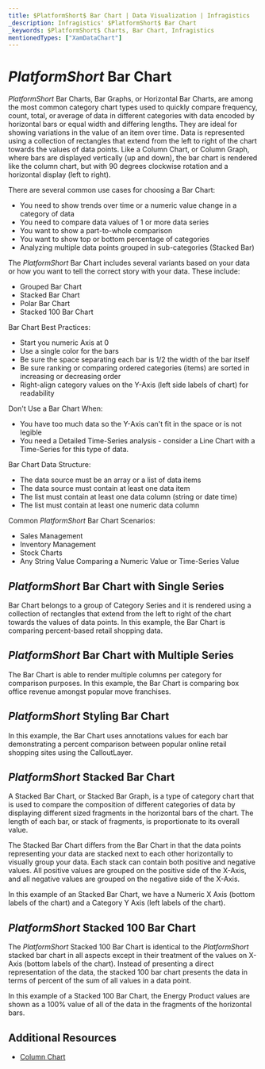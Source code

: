 ```yaml
---
title: $PlatformShort$ Bar Chart | Data Visualization | Infragistics
_description: Infragistics' $PlatformShort$ Bar Chart
_keywords: $PlatformShort$ Charts, Bar Chart, Infragistics
mentionedTypes: ["XamDataChart"]
---
```

# $PlatformShort$ Bar Chart

$PlatformShort$ Bar Charts, Bar Graphs, or Horizontal Bar Charts, are among the most common category chart types used to quickly compare frequency, count, total, or average of data in different categories with data encoded by horizontal bars or equal width and differing lengths. They are ideal for showing variations in the value of an item over time. Data is represented using a collection of rectangles that extend from the left to right of the chart towards the values of data points. Like a Column Chart, or Column Graph, where bars are displayed vertically (up and down), the bar chart is rendered like the column chart, but with 90 degrees clockwise rotation and a horizontal display (left to right).


<code-view style="height: 400px" 
           data-demos-base-url="{environment:dvDemosBaseUrl}" 
           iframe-src="{environment:dvDemosBaseUrl}/charts/data-chart-bar-chart-with-legend" 
           alt="$PlatformShort$ Bar Chart with Legend" >
</code-view>

<div class="divider--half"></div>

There are several common use cases for choosing a Bar Chart:

- You need to show trends over time or a numeric value change in a category of data
- You need to compare data values of 1 or more data series
- You want to show a part-to-whole comparison
- You want to show top or bottom percentage of categories
- Analyzing multiple data points grouped in sub-categories (Stacked Bar)

The $PlatformShort$ Bar Chart includes several variants based on your data or how you want to tell the correct story with your data. These include:

- Grouped Bar Chart
- Stacked Bar Chart
- Polar Bar Chart
- Stacked 100 Bar Chart

Bar Chart Best Practices:

- Start you numeric Axis at 0
- Use a single color for the bars
- Be sure the space separating each bar is 1/2 the width of the bar itself
- Be sure ranking or comparing ordered categories (items) are  sorted in increasing or decreasing order
- Right-align category values on the Y-Axis (left side labels of chart) for readability

Don't Use a Bar Chart When:

- You have too much data so the Y-Axis can't fit in the space or is not legible
- You need a Detailed Time-Series analysis  - consider a Line Chart with a Time-Series for this type of data.

Bar Chart Data Structure:

- The data source must be an array or a list of data items
- The data source must contain at least one data item
- The list must contain at least one data column (string or date time)
- The list must contain at least one numeric data column

Common $PlatformShort$ Bar Chart Scenarios:

- Sales Management
- Inventory Management
- Stock Charts
- Any String Value Comparing a Numeric Value or Time-Series Value

<div class="divider--half"></div>

## $PlatformShort$ Bar Chart with Single Series

Bar Chart belongs to a group of Category Series and it is rendered using a collection of rectangles that extend from the left to right of the chart towards the values of data points.
In this example, the Bar Chart is comparing percent-based retail shopping data. 


<code-view style="height: 400px" 
           data-demos-base-url="{environment:dvDemosBaseUrl}" 
           iframe-src="{environment:dvDemosBaseUrl}/charts/data-chart-bar-chart-single-source" 
           alt="$PlatformShort$ Bar Chart with Single Source" >
</code-view>

<div class="divider--half"></div>

## $PlatformShort$ Bar Chart with Multiple Series

The Bar Chart is able to render multiple columns per category for comparison purposes. In this example, the Bar Chart is comparing box office revenue amongst popular move franchises. 


<code-view style="height: 400px" 
           data-demos-base-url="{environment:dvDemosBaseUrl}" 
           iframe-src="{environment:dvDemosBaseUrl}/charts/data-chart-bar-chart-multiple-sources" 
           alt="$PlatformShort$ Bar Chart with Multiple Sources" >
</code-view>

<div class="divider--half"></div>

## $PlatformShort$ Styling Bar Chart

In this example, the Bar Chart uses annotations values for each bar demonstrating a percent comparison between popular online retail shopping sites using the CalloutLayer.


<code-view style="height: 400px" 
           data-demos-base-url="{environment:dvDemosBaseUrl}" 
           iframe-src="{environment:dvDemosBaseUrl}/charts/data-chart-bar-chart-styling" 
           alt="$PlatformShort$ Bar Chart Styling" >
</code-view>

<div class="divider--half"></div>

## $PlatformShort$ Stacked Bar Chart

A Stacked Bar Chart, or Stacked Bar Graph, is a type of category chart that is used to compare the composition of different categories of data by displaying different sized fragments in the horizontal bars of the chart. The length of each bar, or stack of fragments, is proportionate to its overall value.

The Stacked Bar Chart differs from the Bar Chart in that the data points representing your data are stacked next to each other horizontally to visually group your data. Each stack can contain both positive and negative values. All positive values are grouped on the positive side of the X-Axis, and all negative values are grouped on the negative side of the X-Axis.

In this example of an Stacked Bar Chart, we have a Numeric X Axis (bottom labels of the chart) and a Category Y Axis (left labels of the chart).


<code-view style="height: 400px" 
           data-demos-base-url="{environment:dvDemosBaseUrl}" 
           iframe-src="{environment:dvDemosBaseUrl}/charts/data-chart-stacked-bar-chart" 
           alt="$PlatformShort$ Stacked Bar Chart" >
</code-view>

<div class="divider--half"></div>

## $PlatformShort$ Stacked 100 Bar Chart

The $PlatformShort$ Stacked 100 Bar Chart is identical to the $PlatformShort$ stacked bar chart in all aspects except in their treatment of the values on X-Axis (bottom labels of the chart). Instead of presenting a direct representation of the data, the stacked 100 bar chart presents the data in terms of percent of the sum of all values in a data point.

In this example of a Stacked 100 Bar Chart, the Energy Product values are shown as a 100% value of all of the data in the fragments of the horizontal bars.


<code-view style="height: 400px" 
           data-demos-base-url="{environment:dvDemosBaseUrl}" 
           iframe-src="{environment:dvDemosBaseUrl}/charts/data-chart-stacked-100-bar-chart" 
           alt="$PlatformShort$ Stacked 100 Bar Chart" >
</code-view>

<div class="divider--half"></div>

## Additional Resources
- [Column Chart](chart-types-column.md)

<!-- TODO list API links used in this topic 
## API Members
-->
